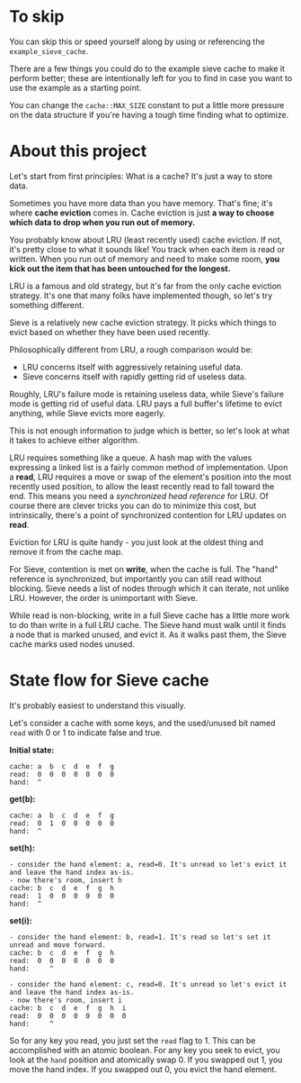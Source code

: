 # To skip
You can skip this or speed yourself along by using or referencing the `example_sieve_cache`.

There are a few things you could do to the example sieve cache to make it perform better; these
are intentionally left for you to find in case you want to use the example as a starting point.

You can change the `cache::MAX_SIZE` constant to put a little more pressure on the data structure
if you're having a tough time finding what to optimize.

# About this project
Let's start from first principles: What is a cache? It's just a way to store data.

Sometimes you have more data than you have memory. That's fine; it's where **cache eviction**
comes in. Cache eviction is just **a way to choose which data to drop when you run out of memory.**

You probably know about LRU (least recently used) cache eviction. If not, it's pretty close
to what it sounds like! You track when each item is read or written. When you run out of memory
and need to make some room, **you kick out the item that has been untouched for the longest.**

LRU is a famous and old strategy, but it's far from the only cache eviction strategy. It's one
that many folks have implemented though, so let's try something different.

Sieve is a relatively new cache eviction strategy. It picks which things to evict based on whether
they have been used recently.

Philosophically different from LRU, a rough comparison would be:
* LRU concerns itself with aggressively retaining useful data.
* Sieve concerns itself with rapidly getting rid of useless data.

Roughly, LRU's failure mode is retaining useless data, while Sieve's failure mode is getting rid
of useful data. LRU pays a full buffer's lifetime to evict anything, while Sieve evicts more eagerly.

This is not enough information to judge which is better, so let's look at what it takes to achieve
either algorithm.

LRU requires something like a queue. A hash map with the values expressing a linked list is a fairly
common method of implementation. Upon a **read**, LRU requires a move or swap of the element's
position into the most recently used position, to allow the least recently read to fall toward the end.
This means you need a _synchronized head reference_ for LRU. Of course there are clever tricks you can
do to minimize this cost, but intrinsically, there's a point of synchronized contention for LRU updates
on **read**.

Eviction for LRU is quite handy - you just look at the oldest thing and remove it from the cache map.

For Sieve, contention is met on **write**, when the cache is full. The "hand" reference is synchronized,
but importantly you can still read without blocking. Sieve needs a list of nodes through which it can
iterate, not unlike LRU. However, the order is unimportant with Sieve.

While read is non-blocking, write in a full Sieve cache has a little more work to do than write in a
full LRU cache. The Sieve hand must walk until it finds a node that is marked unused, and evict it. As
it walks past them, the Sieve cache marks used nodes unused.

# State flow for Sieve cache
It's probably easiest to understand this visually.

Let's consider a cache with some keys, and the used/unused bit named `read` with 0 or 1 to indicate
false and true.

**Initial state:**
```
cache: a  b  c  d  e  f  g
read:  0  0  0  0  0  0  0
hand:  ^
```

**get(b):**
```
cache: a  b  c  d  e  f  g
read:  0  1  0  0  0  0  0
hand:  ^
```

**set(h):**
```
- consider the hand element: a, read=0. It's unread so let's evict it and leave the hand index as-is.
- now there's room, insert h
cache: b  c  d  e  f  g  h
read:  1  0  0  0  0  0  0
hand:  ^
```

**set(i):**
```
- consider the hand element: b, read=1. It's read so let's set it unread and move forward.
cache: b  c  d  e  f  g  h
read:  0  0  0  0  0  0  0
hand:     ^

- consider the hand element: c, read=0. It's unread so let's evict it and leave the hand index as-is.
- now there's room, insert i
cache: b  c  d  e  f  g  h  i
read:  0  0  0  0  0  0  0  0
hand:     ^
```

So for any key you read, you just set the `read` flag to 1. This can be accomplished with an atomic boolean.
For any key you seek to evict, you look at the `hand` position and atomically swap 0.
If you swapped out 1, you move the hand index. If you swapped out 0, you evict the hand element.
